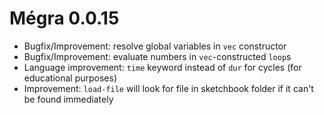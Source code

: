 # Mégra 0.0.15

* Bugfix/Improvement: resolve global variables in `vec` constructor
* Bugfix/Improvement: evaluate numbers in `vec`-constructed `loop`s 
* Language improvement: `time` keyword instead of `dur` for cycles (for educational purposes)
* Improvement: `load-file` will look for file in sketchbook folder if it can't be found immediately
